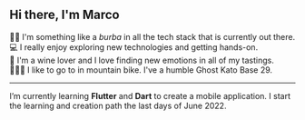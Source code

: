 ## Hi there, I'm Marco
👶🏻  I'm something like a *burba* in all the tech stack that is currently out there. <br>
💻  I really enjoy exploring new technologies and getting hands-on. <br>
🍷  I'm a wine lover and I love finding new emotions in all of my tastings. <br>
🚵🏻‍♂️  I like to go to in mountain bike. I've a humble Ghost Kato Base 29. <br>

<hr>

I’m currently learning __Flutter__ and __Dart__ to create a mobile application. I start the learning and creation path the last days of June 2022.
